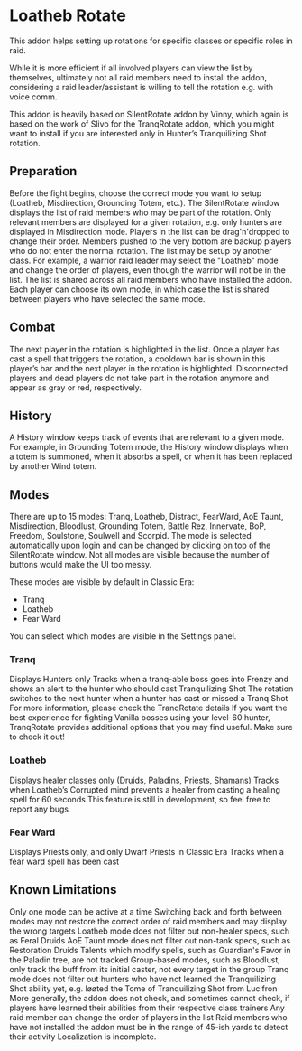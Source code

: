 # Loatheb Rotate
This addon helps setting up rotations for specific classes or specific roles in raid.
  

While it is more efficient if all involved players can view the list by themselves, ultimately not all raid members need to install the addon, considering a raid leader/assistant is willing to tell the rotation e.g. with voice comm.

This addon is heavily based on SilentRotate addon by Vinny, which again is based on the work of Slivo for the TranqRotate addon, which you might want to install if you are interested only in Hunter’s Tranquilizing Shot rotation.

 

## Preparation
Before the fight begins, choose the correct mode you want to setup (Loatheb, Misdirection, Grounding Totem, etc.).
The SilentRotate window displays the list of raid members who may be part of the rotation. Only relevant members are displayed for a given rotation, e.g. only hunters are displayed in Misdirection mode.
Players in the list can be drag'n'dropped to change their order. Members pushed to the very bottom are backup players who do not enter the normal rotation.
The list may be setup by another class. For example, a warrior raid leader may select the "Loatheb" mode and change the order of players, even though the warrior will not be in the list.
The list is shared across all raid members who have installed the addon. Each player can choose its own mode, in which case the list is shared between players who have selected the same mode.
 

## Combat
The next player in the rotation is highlighted in the list.
Once a player has cast a spell that triggers the rotation, a cooldown bar is shown in this player’s bar and the next player in the rotation is highlighted.
Disconnected players and dead players do not take part in the rotation anymore and appear as gray or red, respectively.
 

## History
A History window keeps track of events that are relevant to a given mode.
For example, in Grounding Totem mode, the History window displays when a totem is summoned, when it absorbs a spell, or when it has been replaced by another Wind totem.
 

## Modes
There are up to 15 modes: Tranq, Loatheb, Distract, FearWard, AoE Taunt, Misdirection, Bloodlust, Grounding Totem, Battle Rez, Innervate, BoP, Freedom, Soulstone, Soulwell and Scorpid.
The mode is selected automatically upon login and can be changed by clicking on top of the SilentRotate window.
Not all modes are visible because the number of buttons would make the UI too messy.

These modes are visible by default in Classic Era:
* Tranq
* Loatheb
* Fear Ward

You can select which modes are visible in the Settings panel.

 

### Tranq
Displays Hunters only
Tracks when a tranq-able boss goes into Frenzy and shows an alert to the hunter who should cast Tranquilizing Shot
The rotation switches to the next hunter when a hunter has cast or missed a Tranq Shot
For more information, please check the TranqRotate details
If you want the best experience for fighting Vanilla bosses using your level-60 hunter, TranqRotate provides additional options that you may find useful. Make sure to check it out!
 

### Loatheb
Displays healer classes only (Druids, Paladins, Priests, Shamans)
Tracks when Loatheb’s Corrupted mind prevents a healer from casting a healing spell for 60 seconds
This feature is still in development, so feel free to report any bugs
 

### Fear Ward
Displays Priests only, and only Dwarf Priests in Classic Era
Tracks when a fear ward spell has been cast
 

## Known Limitations
Only one mode can be active at a time
Switching back and forth between modes may not restore the correct order of raid members and may display the wrong targets
Loatheb mode does not filter out non-healer specs, such as Feral Druids
AoE Taunt mode does not filter out non-tank specs, such as Restoration Druids
Talents which modify spells, such as Guardian's Favor in the Paladin tree, are not tracked
Group-based modes, such as Bloodlust, only track the buff from its initial caster, not every target in the group
Tranq mode does not filter out hunters who have not learned the Tranquilizing Shot ability yet, e.g. løøted the Tome of Tranquilizing Shot from Lucifron
More generally, the addon does not check, and sometimes cannot check, if players have learned their abilities from their respective class trainers
Any raid member can change the order of players in the list
Raid members who have not installed the addon must be in the range of 45-ish yards to detect their activity
Localization is incomplete.
